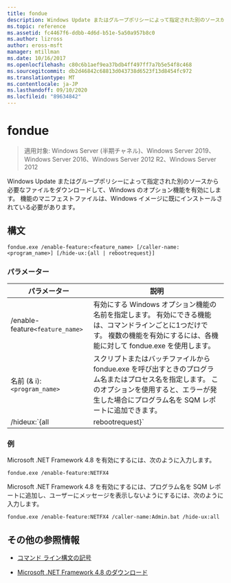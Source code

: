 ```yaml
---
title: fondue
description: Windows Update またはグループポリシーによって指定された別のソースから必要なファイルをダウンロードすることによって Windows オプション機能を有効にする、オプションのコマンドのリファレンス記事です。
ms.topic: reference
ms.assetid: fc4467f6-ddbb-4d6d-b51e-5a50a957b8c0
ms.author: lizross
author: eross-msft
manager: mtillman
ms.date: 10/16/2017
ms.openlocfilehash: c80c6b1aef9ea37bdb4ff497ff7a7b5e54f8c468
ms.sourcegitcommit: db2d46842c68813d043738d6523f13d8454fc972
ms.translationtype: MT
ms.contentlocale: ja-JP
ms.lasthandoff: 09/10/2020
ms.locfileid: "89634842"
---
```

# <a name="fondue"></a>fondue

> 適用対象: Windows Server (半期チャネル)、Windows Server 2019、Windows Server 2016、Windows Server 2012 R2、Windows Server 2012

Windows Update またはグループポリシーによって指定された別のソースから必要なファイルをダウンロードして、Windows のオプション機能を有効にします。 機能のマニフェストファイルは、Windows イメージに既にインストールされている必要があります。

## <a name="syntax"></a>構文

```
fondue.exe /enable-feature:<feature_name> [/caller-name:<program_name>] [/hide-ux:{all | rebootrequest}]
```

### <a name="parameters"></a>パラメーター

| パラメーター | 説明 |
| --------- | ----------- |
| /enable-feature`<feature_name>` | 有効にする Windows オプション機能の名前を指定します。 有効にできる機能は、コマンドラインごとに1つだけです。 複数の機能を有効にするには、各機能に対して fondue.exe を使用します。 |
| 名前 (& i):`<program_name>` | スクリプトまたはバッチファイルから fondue.exe を呼び出すときのプログラム名またはプロセス名を指定します。 このオプションを使用すると、エラーが発生した場合にプログラム名を SQM レポートに追加できます。 |
| /hideux:`{all | rebootrequest}` | [ **すべて** ] を使用して、Windows Update にアクセスするための進行状況とアクセス許可要求を含むすべてのメッセージをユーザーに非表示にします。 アクセス許可が必要な場合、操作は失敗します。<p>**Rebootrequest**を使用して、コンピューターを再起動するアクセス許可を求めるユーザーメッセージのみを非表示にします。 このオプションは、再起動要求を制御するスクリプトがある場合に使用します。 |

### <a name="examples"></a>例

Microsoft .NET Framework 4.8 を有効にするには、次のように入力します。

```
fondue.exe /enable-feature:NETFX4
```

Microsoft .NET Framework 4.8 を有効にするには、プログラム名を SQM レポートに追加し、ユーザーにメッセージを表示しないようにするには、次のように入力します。

```
fondue.exe /enable-feature:NETFX4 /caller-name:Admin.bat /hide-ux:all
```

## <a name="additional-references"></a>その他の参照情報

- [コマンド ライン構文の記号](command-line-syntax-key.md)

- [Microsoft .NET Framework 4.8 のダウンロード](https://dotnet.microsoft.com/download/dotnet-framework/net48)
